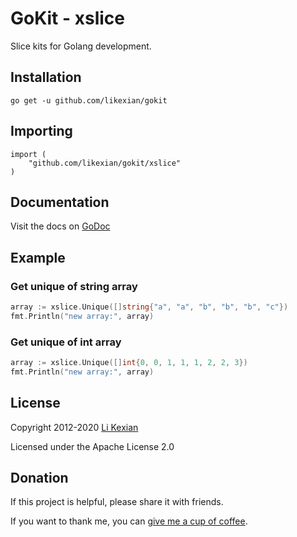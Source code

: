 # GoKit - xslice

Slice kits for Golang development.

## Installation

    go get -u github.com/likexian/gokit

## Importing

    import (
        "github.com/likexian/gokit/xslice"
    )

## Documentation

Visit the docs on [GoDoc](https://godoc.org/github.com/likexian/gokit/xslice)

## Example

### Get unique of string array

```go
array := xslice.Unique([]string{"a", "a", "b", "b", "b", "c"})
fmt.Println("new array:", array)
```

### Get unique of int array

```go
array := xslice.Unique([]int{0, 0, 1, 1, 1, 2, 2, 3})
fmt.Println("new array:", array)
```

## License

Copyright 2012-2020 [Li Kexian](https://www.likexian.com/)

Licensed under the Apache License 2.0

## Donation

If this project is helpful, please share it with friends.

If you want to thank me, you can [give me a cup of coffee](https://www.likexian.com/donate/).
